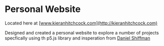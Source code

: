 # Personal Website 
Located here at [www.kieranhitchcock.com](http://kieranhitchcock.com)

Designed and created a personal website to explore a number of projects specfically using th p5.js library and insperation from [Daniel Shiffman](https://www.youtube.com/@TheCodingTrain/videos)

